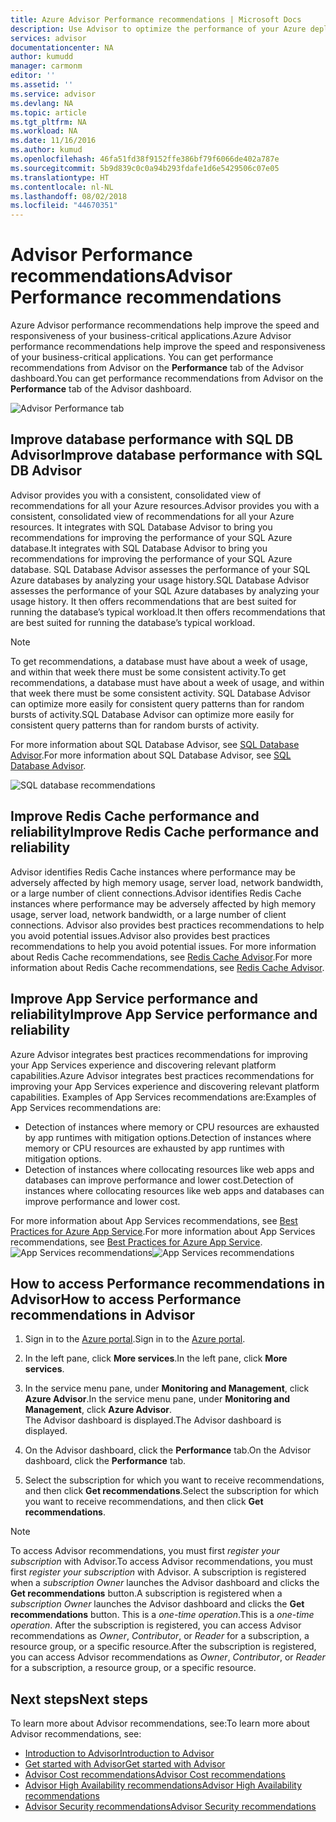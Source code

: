 ```yaml
---
title: Azure Advisor Performance recommendations | Microsoft Docs
description: Use Advisor to optimize the performance of your Azure deployments.
services: advisor
documentationcenter: NA
author: kumudd
manager: carmonm
editor: ''
ms.assetid: ''
ms.service: advisor
ms.devlang: NA
ms.topic: article
ms.tgt_pltfrm: NA
ms.workload: NA
ms.date: 11/16/2016
ms.author: kumud
ms.openlocfilehash: 46fa51fd38f9152ffe386bf79f6066de402a787e
ms.sourcegitcommit: 5b9d839c0c0a94b293fdafe1d6e5429506c07e05
ms.translationtype: HT
ms.contentlocale: nl-NL
ms.lasthandoff: 08/02/2018
ms.locfileid: "44670351"
---
```

# <a name="advisor-performance-recommendations"></a><span data-ttu-id="2695a-103">Advisor Performance recommendations</span><span class="sxs-lookup"><span data-stu-id="2695a-103">Advisor Performance recommendations</span></span>

<span data-ttu-id="2695a-104">Azure Advisor performance recommendations help improve the speed and responsiveness of your business-critical applications.</span><span class="sxs-lookup"><span data-stu-id="2695a-104">Azure Advisor performance recommendations help improve the speed and responsiveness of your business-critical applications.</span></span> <span data-ttu-id="2695a-105">You can get performance recommendations from Advisor on the **Performance** tab of the Advisor dashboard.</span><span class="sxs-lookup"><span data-stu-id="2695a-105">You can get performance recommendations from Advisor on the **Performance** tab of the Advisor dashboard.</span></span>

![Advisor Performance tab](https://docstestmedia1.blob.core.windows.net/azure-media/articles/advisor/media/advisor-performance-recommendations/advisor-performance-tab.png)

## <a name="improve-database-performance-with-sql-db-advisor"></a><span data-ttu-id="2695a-107">Improve database performance with SQL DB Advisor</span><span class="sxs-lookup"><span data-stu-id="2695a-107">Improve database performance with SQL DB Advisor</span></span>

<span data-ttu-id="2695a-108">Advisor provides you with a consistent, consolidated view of recommendations for all your Azure resources.</span><span class="sxs-lookup"><span data-stu-id="2695a-108">Advisor provides you with a consistent, consolidated view of recommendations for all your Azure resources.</span></span> <span data-ttu-id="2695a-109">It integrates with SQL Database Advisor to bring you recommendations for improving the performance of your SQL Azure database.</span><span class="sxs-lookup"><span data-stu-id="2695a-109">It integrates with SQL Database Advisor to bring you recommendations for improving the performance of your SQL Azure database.</span></span> <span data-ttu-id="2695a-110">SQL Database Advisor assesses the performance of your SQL Azure databases by analyzing your usage history.</span><span class="sxs-lookup"><span data-stu-id="2695a-110">SQL Database Advisor assesses the performance of your SQL Azure databases by analyzing your usage history.</span></span> <span data-ttu-id="2695a-111">It then offers recommendations that are best suited for running the database’s typical workload.</span><span class="sxs-lookup"><span data-stu-id="2695a-111">It then offers recommendations that are best suited for running the database’s typical workload.</span></span> 

> [!NOTE]
> <span data-ttu-id="2695a-112">To get recommendations, a database must have about a week of usage, and within that week there must be some consistent activity.</span><span class="sxs-lookup"><span data-stu-id="2695a-112">To get recommendations, a database must have about a week of usage, and within that week there must be some consistent activity.</span></span> <span data-ttu-id="2695a-113">SQL Database Advisor can optimize more easily for consistent query patterns than for random bursts of activity.</span><span class="sxs-lookup"><span data-stu-id="2695a-113">SQL Database Advisor can optimize more easily for consistent query patterns than for random bursts of activity.</span></span>

<span data-ttu-id="2695a-114">For more information about SQL Database Advisor, see [SQL Database Advisor](https://azure.microsoft.com/en-us/documentation/articles/sql-database-advisor/).</span><span class="sxs-lookup"><span data-stu-id="2695a-114">For more information about SQL Database Advisor, see [SQL Database Advisor](https://azure.microsoft.com/en-us/documentation/articles/sql-database-advisor/).</span></span>

![SQL database recommendations](https://docstestmedia1.blob.core.windows.net/azure-media/articles/advisor/media/advisor-performance-recommendations/advisor-performance-sql.png)

## <a name="improve-redis-cache-performance-and-reliability"></a><span data-ttu-id="2695a-116">Improve Redis Cache performance and reliability</span><span class="sxs-lookup"><span data-stu-id="2695a-116">Improve Redis Cache performance and reliability</span></span>

<span data-ttu-id="2695a-117">Advisor identifies Redis Cache instances where performance may be adversely affected by high memory usage, server load, network bandwidth, or a large number of client connections.</span><span class="sxs-lookup"><span data-stu-id="2695a-117">Advisor identifies Redis Cache instances where performance may be adversely affected by high memory usage, server load, network bandwidth, or a large number of client connections.</span></span> <span data-ttu-id="2695a-118">Advisor also provides best practices recommendations to help you avoid potential issues.</span><span class="sxs-lookup"><span data-stu-id="2695a-118">Advisor also provides best practices recommendations to help you avoid potential issues.</span></span> <span data-ttu-id="2695a-119">For more information about Redis Cache recommendations, see [Redis Cache Advisor](https://azure.microsoft.com/en-us/documentation/articles/cache-configure/#redis-cache-advisor).</span><span class="sxs-lookup"><span data-stu-id="2695a-119">For more information about Redis Cache recommendations, see [Redis Cache Advisor](https://azure.microsoft.com/en-us/documentation/articles/cache-configure/#redis-cache-advisor).</span></span>


## <a name="improve-app-service-performance-and-reliability"></a><span data-ttu-id="2695a-120">Improve App Service performance and reliability</span><span class="sxs-lookup"><span data-stu-id="2695a-120">Improve App Service performance and reliability</span></span>

<span data-ttu-id="2695a-121">Azure Advisor integrates best practices recommendations for improving your App Services experience and discovering relevant platform capabilities.</span><span class="sxs-lookup"><span data-stu-id="2695a-121">Azure Advisor integrates best practices recommendations for improving your App Services experience and discovering relevant platform capabilities.</span></span> <span data-ttu-id="2695a-122">Examples of App Services recommendations are:</span><span class="sxs-lookup"><span data-stu-id="2695a-122">Examples of App Services recommendations are:</span></span>
* <span data-ttu-id="2695a-123">Detection of instances where memory or CPU resources are exhausted by app runtimes with mitigation options.</span><span class="sxs-lookup"><span data-stu-id="2695a-123">Detection of instances where memory or CPU resources are exhausted by app runtimes with mitigation options.</span></span>
* <span data-ttu-id="2695a-124">Detection of instances where collocating resources like web apps and databases can improve performance and lower cost.</span><span class="sxs-lookup"><span data-stu-id="2695a-124">Detection of instances where collocating resources like web apps and databases can improve performance and lower cost.</span></span> 

<span data-ttu-id="2695a-125">For more information about App Services recommendations, see [Best Practices for Azure App Service](https://azure.microsoft.com/en-us/documentation/articles/app-service-best-practices/).</span><span class="sxs-lookup"><span data-stu-id="2695a-125">For more information about App Services recommendations, see [Best Practices for Azure App Service](https://azure.microsoft.com/en-us/documentation/articles/app-service-best-practices/).</span></span>
<span data-ttu-id="2695a-126">![App Services recommendations](https://docstestmedia1.blob.core.windows.net/azure-media/articles/advisor/media/advisor-performance-recommendations/advisor-performance-app-service.png)</span><span class="sxs-lookup"><span data-stu-id="2695a-126">![App Services recommendations](https://docstestmedia1.blob.core.windows.net/azure-media/articles/advisor/media/advisor-performance-recommendations/advisor-performance-app-service.png)</span></span>

## <a name="how-to-access-performance-recommendations-in-advisor"></a><span data-ttu-id="2695a-127">How to access Performance recommendations in Advisor</span><span class="sxs-lookup"><span data-stu-id="2695a-127">How to access Performance recommendations in Advisor</span></span>

1. <span data-ttu-id="2695a-128">Sign in to the [Azure portal](https://portal.azure.com).</span><span class="sxs-lookup"><span data-stu-id="2695a-128">Sign in to the [Azure portal](https://portal.azure.com).</span></span>

2. <span data-ttu-id="2695a-129">In the left pane, click **More services**.</span><span class="sxs-lookup"><span data-stu-id="2695a-129">In the left pane, click **More services**.</span></span>

3. <span data-ttu-id="2695a-130">In the service menu pane, under **Monitoring and Management**, click **Azure Advisor**.</span><span class="sxs-lookup"><span data-stu-id="2695a-130">In the service menu pane, under **Monitoring and Management**, click **Azure Advisor**.</span></span>  
 <span data-ttu-id="2695a-131">The Advisor dashboard is displayed.</span><span class="sxs-lookup"><span data-stu-id="2695a-131">The Advisor dashboard is displayed.</span></span>

4. <span data-ttu-id="2695a-132">On the Advisor dashboard, click the **Performance** tab.</span><span class="sxs-lookup"><span data-stu-id="2695a-132">On the Advisor dashboard, click the **Performance** tab.</span></span>

5. <span data-ttu-id="2695a-133">Select the subscription for which you want to receive recommendations, and then click **Get recommendations**.</span><span class="sxs-lookup"><span data-stu-id="2695a-133">Select the subscription for which you want to receive recommendations, and then click **Get recommendations**.</span></span>

> [!NOTE]
> <span data-ttu-id="2695a-134">To access Advisor recommendations, you must first *register your subscription* with Advisor.</span><span class="sxs-lookup"><span data-stu-id="2695a-134">To access Advisor recommendations, you must first *register your subscription* with Advisor.</span></span> <span data-ttu-id="2695a-135">A subscription is registered when a *subscription Owner* launches the Advisor dashboard and clicks the **Get recommendations** button.</span><span class="sxs-lookup"><span data-stu-id="2695a-135">A subscription is registered when a *subscription Owner* launches the Advisor dashboard and clicks the **Get recommendations** button.</span></span> <span data-ttu-id="2695a-136">This is a *one-time operation*.</span><span class="sxs-lookup"><span data-stu-id="2695a-136">This is a *one-time operation*.</span></span> <span data-ttu-id="2695a-137">After the subscription is registered, you can access Advisor recommendations as *Owner*, *Contributor*, or *Reader* for a subscription, a resource group, or a specific resource.</span><span class="sxs-lookup"><span data-stu-id="2695a-137">After the subscription is registered, you can access Advisor recommendations as *Owner*, *Contributor*, or *Reader* for a subscription, a resource group, or a specific resource.</span></span>

## <a name="next-steps"></a><span data-ttu-id="2695a-138">Next steps</span><span class="sxs-lookup"><span data-stu-id="2695a-138">Next steps</span></span>

<span data-ttu-id="2695a-139">To learn more about Advisor recommendations, see:</span><span class="sxs-lookup"><span data-stu-id="2695a-139">To learn more about Advisor recommendations, see:</span></span>

* [<span data-ttu-id="2695a-140">Introduction to Advisor</span><span class="sxs-lookup"><span data-stu-id="2695a-140">Introduction to Advisor</span></span>](advisor-overview.md)
* [<span data-ttu-id="2695a-141">Get started with Advisor</span><span class="sxs-lookup"><span data-stu-id="2695a-141">Get started with Advisor</span></span>](advisor-get-started.md)
* [<span data-ttu-id="2695a-142">Advisor Cost recommendations</span><span class="sxs-lookup"><span data-stu-id="2695a-142">Advisor Cost recommendations</span></span>](advisor-performance-recommendations.md)
* [<span data-ttu-id="2695a-143">Advisor High Availability recommendations</span><span class="sxs-lookup"><span data-stu-id="2695a-143">Advisor High Availability recommendations</span></span>](advisor-high-availability-recommendations.md)
* [<span data-ttu-id="2695a-144">Advisor Security recommendations</span><span class="sxs-lookup"><span data-stu-id="2695a-144">Advisor Security recommendations</span></span>](advisor-security-recommendations.md)




